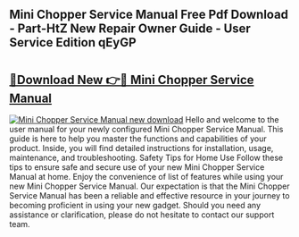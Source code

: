 ## Mini Chopper Service Manual Free Pdf Download - Part-HtZ New Repair Owner Guide - User Service Edition qEyGP

# <h2><a href="http://bc74082.oget.top/?id=Mini+Chopper+Service+Manual">🔗Download New 👉🔴 Mini Chopper Service Manual</a></h2>

[![Mini Chopper Service Manual new download](https://i.imgur.com/5g1atiW.png)](http://bc74082.oget.top/?id=Mini+Chopper+Service+Manual)
Hello and welcome to the user manual for your newly configured Mini Chopper Service Manual. This guide is here to help you master the functions and capabilities of your product. Inside, you will find detailed instructions for installation, usage, maintenance, and troubleshooting. Safety Tips for Home Use Follow these tips to ensure safe and secure use of your new Mini Chopper Service Manual at home. Enjoy the convenience of list of features while using your new Mini Chopper Service Manual. Our expectation is that the Mini Chopper Service Manual has been a reliable and effective resource in your journey to becoming proficient in using your new gadget. Should you need any assistance or clarification, please do not hesitate to contact our support team.
